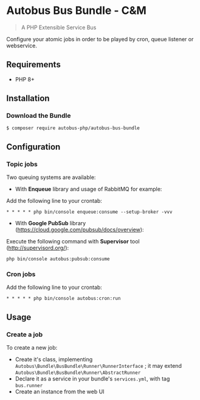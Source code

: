 # Autobus Bus Bundle - C&M

> A PHP Extensible Service Bus

Configure your atomic jobs in order to be played by cron, queue listener or webservice.

## Requirements

 - PHP 8+

## Installation

### Download the Bundle

```console
$ composer require autobus-php/autobus-bus-bundle
```

## Configuration

### Topic jobs

Two queuing systems are available:

* With **Enqueue** library and usage of RabbitMQ for example:

Add the following line to your crontab:
```
* * * * * php bin/console enqueue:consume --setup-broker -vvv
``` 

* With **Google PubSub** library (https://cloud.google.com/pubsub/docs/overview):

Execute the following command with **Supervisor** tool (http://supervisord.org/):
```
php bin/console autobus:pubsub:consume
```

### Cron jobs

Add the following line to your crontab:
```
* * * * * php bin/console autobus:cron:run
```

## Usage

### Create a job

To create a new job:

* Create it's class, implementing `Autobus\Bundle\BusBundle\Runner\RunnerInterface` ; it may extend `Autobus\Bundle\BusBundle\Runner\AbstractRunner`
* Declare it as a service in your bundle's `services.yml`, with tag `bus.runner`
* Create an instance from the web UI
